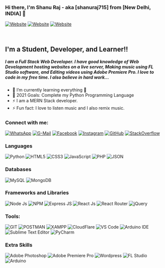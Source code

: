 ### Hi there, I'm Shanu Raj - aka [shanuraj715] from [New Delhi, INDIA] 👋

[![Website](https://img.shields.io/badge/TechFacts007.in-685EA9?style=for-the-badge&logoColor=white)](https://techfacts007.in) 
[![Website](https://img.shields.io/badge/GaanaWorld.in-EA4C89?style=for-the-badge&logoColor=white)](https://gaanaworld.in)
[![Website](https://img.shields.io/badge/npm-package-CB3837?style=for-the-badge&logo=npm&logoColor=white)](https://www.npmjs.com/package/all-country-data)

<br />

## I'm a Student, Developer, and Learner!!

##### I am a Full Stack Web Developer. I have good knowledge of Web Development hosting websites on a live server, Making music using FL Studio software, and Editing videos using Adobe Premiere Pro. I love to code in my free time. I also believe in hard work...



- 🌱 I’m currently learning everything 🤣
- 🥅 2021 Goals: Complete my Python Programming Language
- ⚡ I am a MERN Stack developer.
- ⚡ Fun fact: I love to listen music and I also remix music.



### Connect with me:

[![WhatsApp](https://img.shields.io/badge/WhatsApp-25D366?style=for-the-badge&logo=whatsapp&logoColor=white)](https://wa.me/918271890685)
[![G-Mail](https://img.shields.io/badge/Gmail-D14836?style=for-the-badge&logo=gmail&logoColor=white)](mailto:shanuraj715@gmail.com)
[![Facebook](https://img.shields.io/badge/Facebook-1877F2?style=for-the-badge&logo=facebook&logoColor=white)](https://www.facebook.com/shanuraj715)
[![Instagram](https://img.shields.io/badge/Instagram-E4405F?style=for-the-badge&logo=instagram&logoColor=white)](https://www.instagram.com/shanu_the_web_dev/)
[![GitHub](https://img.shields.io/badge/GitHub-100000?style=for-the-badge&logo=github&logoColor=white)](https://github.com/shanuraj715)
[![StackOverflow](https://img.shields.io/badge/Stack_Overflow-FE7A16?style=for-the-badge&logo=stack-overflow&logoColor=white)](https://stackoverflow.com/users/13235966/shanu-raj)




### Languages

![Python](https://img.shields.io/badge/Python-FFD43B?style=for-the-badge&logo=python&logoColor=darkgreen)
![HTML5](https://img.shields.io/badge/HTML5-E34F26?style=for-the-badge&logo=html5&logoColor=white)
![CSS3](https://img.shields.io/badge/CSS3-1572B6?style=for-the-badge&logo=css3&logoColor=white)
![JavaScript](https://img.shields.io/badge/JavaScript-323330?style=for-the-badge&logo=javascript&logoColor=F7DF1E)
![PHP](https://img.shields.io/badge/PHP-777BB4?style=for-the-badge&logo=php&logoColor=white)
![JSON](https://img.shields.io/badge/json-5E5C5C?style=for-the-badge&logo=json&logoColor=white)




### Databases

![MySQL](https://img.shields.io/badge/MySQL-00000F?style=for-the-badge&logo=mysql&logoColor=white)
![MongoDB](https://img.shields.io/badge/MongoDB-4EA94B?style=for-the-badge&logo=mongodb&logoColor=white)




### Frameworks and Libraries

![Node Js](https://img.shields.io/badge/Node.js-339933?style=for-the-badge&logo=nodedotjs&logoColor=white)
![NPM](https://img.shields.io/badge/npm-CB3837?style=for-the-badge&logo=npm&logoColor=white)
![Express JS](https://img.shields.io/badge/Express.js-000000?style=for-the-badge&logo=express&logoColor=white)
![React Js](https://img.shields.io/badge/React-20232A?style=for-the-badge&logo=react&logoColor=61DAFB)
![React Router](https://img.shields.io/badge/React_Router-CA4245?style=for-the-badge&logo=react-router&logoColor=white)
![jQuery](https://img.shields.io/badge/jQuery-0769AD?style=for-the-badge&logo=jquery&logoColor=white)




### Tools:

![GIT](https://img.shields.io/badge/Git-F05032?style=for-the-badge&logo=git&logoColor=white)
![POSTMAN](https://img.shields.io/badge/Postman-FF6C37?style=for-the-badge&logo=Postman&logoColor=white)
![XAMPP](https://img.shields.io/badge/Xampp-F37623?style=for-the-badge&logo=xampp&logoColor=white)
![CloudFlare](https://img.shields.io/badge/Cloudflare-F38020?style=for-the-badge&logo=Cloudflare&logoColor=white)
![VS Code](https://img.shields.io/badge/Visual_Studio_Code-0078D4?style=for-the-badge&logo=visual%20studio%20code&logoColor=white)
![Arduino IDE](https://img.shields.io/badge/Arduino_IDE-00979D?style=for-the-badge&logo=arduino&logoColor=white)
![Sublime Text Editor](https://img.shields.io/badge/sublime_text-%23575757.svg?&style=for-the-badge&logo=sublime-text&logoColor=important)
![PyCharm](https://img.shields.io/badge/PyCharm-000000.svg?&style=for-the-badge&logo=PyCharm&logoColor=white)




### Extra Skills

![Adobe Photoshop](https://img.shields.io/badge/Adobe-Photoshop-31A8FF?style=for-the-badge&logo=Adobe-Photoshop&labelColor=0a446b&logoWidth=15)
![Adobe Premiere Pro](https://img.shields.io/badge/Adobe-Premiere%20Pro-9999FF?style=for-the-badge&logo=Adobe-Premiere%20Pro&labelColor=2f2f5b&logoWidth=15)
![Wordpress](https://img.shields.io/badge/Wordpress-21759B?style=for-the-badge&logo=wordpress&logoColor=white)
![FL Studio](https://img.shields.io/badge/Fl_Studio-21759B?style=for-the-badge&logoColor=white)
![Arduino](https://img.shields.io/badge/Arduino-00979D?style=for-the-badge&logo=Arduino&logoColor=white)